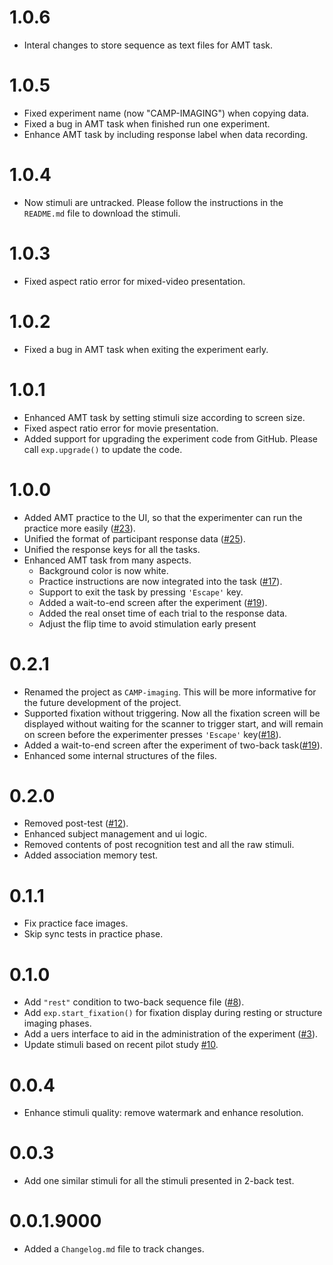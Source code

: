 # 1.0.6

* Interal changes to store sequence as text files for AMT task.

# 1.0.5

* Fixed experiment name (now "CAMP-IMAGING") when copying data.
* Fixed a bug in AMT task when finished run one experiment.
* Enhance AMT task by including response label when data recording.

# 1.0.4

* Now stimuli are untracked. Please follow the instructions in the `README.md` file to download the stimuli.

# 1.0.3

* Fixed aspect ratio error for mixed-video presentation.

# 1.0.2

* Fixed a bug in AMT task when exiting the experiment early.

# 1.0.1

* Enhanced AMT task by setting stimuli size according to screen size.
* Fixed aspect ratio error for movie presentation.
* Added support for upgrading the experiment code from GitHub. Please call `exp.upgrade()` to update the code.

# 1.0.0

* Added AMT practice to the UI, so that the experimenter can run the practice more easily ([#23](https://github.com/psychelzh/CAMP-imaging/issues/23)).
* Unified the format of participant response data ([#25](https://github.com/CAMP-BNU/CAMP-imaging/issues/25)).
* Unified the response keys for all the tasks.
* Enhanced AMT task from many aspects.
  * Background color is now white.
  * Practice instructions are now integrated into the task ([#17](https://github.com/CAMP-BNU/CAMP-imaging/issues/17)).
  * Support to exit the task by pressing `'Escape'` key.
  * Added a wait-to-end screen after the experiment ([#19](https://github.com/CAMP-BNU/CAMP-imaging/issues/19)).
  * Added the real onset time of each trial to the response data.
  * Adjust the flip time to avoid stimulation early present

# 0.2.1

* Renamed the project as `CAMP-imaging`. This will be more informative for the future development of the project.
* Supported fixation without triggering. Now all the fixation screen will be displayed without waiting for the scanner to trigger start, and will remain on screen before the experimenter presses `'Escape'` key([#18](https://github.com/psychelzh/CAMP-imaging/issues/18)).
* Added a wait-to-end screen after the experiment of two-back task([#19](https://github.com/psychelzh/CAMP-imaging/issues/19)).
* Enhanced some internal structures of the files.

# 0.2.0

* Removed post-test ([#12](https://github.com/psychelzh/wm-fmri/issues/12)).
* Enhanced subject management and ui logic.
* Removed contents of post recognition test and all the raw stimuli.
* Added association memory test.

# 0.1.1

* Fix practice face images.
* Skip sync tests in practice phase.

# 0.1.0

* Add `"rest"` condition to two-back sequence file ([#8](https://github.com/psychelzh/wm-fmri/issues/8)).
* Add `exp.start_fixation()` for fixation display during resting or structure imaging phases.
* Add a uers interface to aid in the administration of the experiment ([#3](https://github.com/psychelzh/wm-fmri/issues/3)).
* Update stimuli based on recent pilot study [#10](https://github.com/psychelzh/wm-fmri/issues/10).

# 0.0.4

* Enhance stimuli quality: remove watermark and enhance resolution.

# 0.0.3

* Add one similar stimuli for all the stimuli presented in 2-back test.

# 0.0.1.9000

* Added a `Changelog.md` file to track changes.
